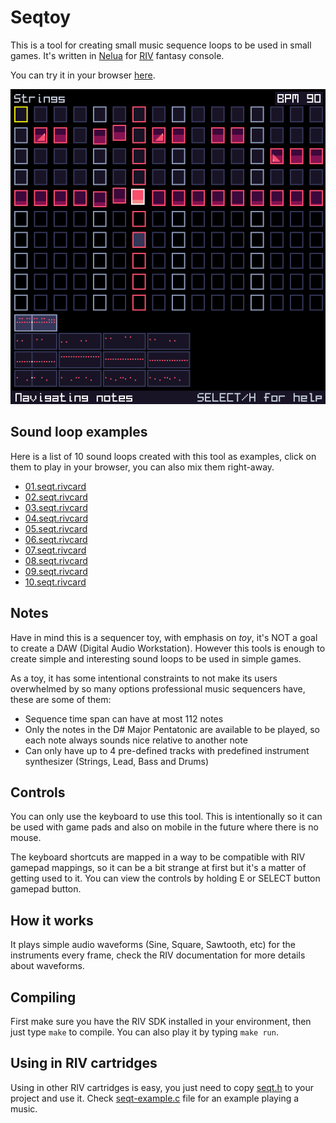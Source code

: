 # Seqtoy

This is a tool for creating small music sequence loops to be used
in small games.
It's written in [Nelua](https://nelua.io/) for [RIV](https://docs.rives.io) fantasy console.

You can try it in your browser
[here](https://emulator.rives.io/#cartridge=https://raw.githubusercontent.com/edubart/cartridges/main/seqtoy.sqfs).

![Screenshot](https://raw.githubusercontent.com/edubart/seqtoy/master/seqtoy.png)

## Sound loop examples

Here is a list of 10 sound loops created with this tool as examples, click on them to play in your browser, you can also mix them right-away.

- [01.seqt.rivcard](https://emulator.rives.io/#cartridge=https://raw.githubusercontent.com/edubart/cartridges/main/seqtoy.sqfs&incard=https://raw.githubusercontent.com/edubart/cartridges/main/cards/01.seqt.rivcard)
- [02.seqt.rivcard](https://emulator.rives.io/#cartridge=https://raw.githubusercontent.com/edubart/cartridges/main/seqtoy.sqfs&incard=https://raw.githubusercontent.com/edubart/cartridges/main/cards/02.seqt.rivcard)
- [03.seqt.rivcard](https://emulator.rives.io/#cartridge=https://raw.githubusercontent.com/edubart/cartridges/main/seqtoy.sqfs&incard=https://raw.githubusercontent.com/edubart/cartridges/main/cards/03.seqt.rivcard)
- [04.seqt.rivcard](https://emulator.rives.io/#cartridge=https://raw.githubusercontent.com/edubart/cartridges/main/seqtoy.sqfs&incard=https://raw.githubusercontent.com/edubart/cartridges/main/cards/04.seqt.rivcard)
- [05.seqt.rivcard](https://emulator.rives.io/#cartridge=https://raw.githubusercontent.com/edubart/cartridges/main/seqtoy.sqfs&incard=https://raw.githubusercontent.com/edubart/cartridges/main/cards/05.seqt.rivcard)
- [06.seqt.rivcard](https://emulator.rives.io/#cartridge=https://raw.githubusercontent.com/edubart/cartridges/main/seqtoy.sqfs&incard=https://raw.githubusercontent.com/edubart/cartridges/main/cards/06.seqt.rivcard)
- [07.seqt.rivcard](https://emulator.rives.io/#cartridge=https://raw.githubusercontent.com/edubart/cartridges/main/seqtoy.sqfs&incard=https://raw.githubusercontent.com/edubart/cartridges/main/cards/07.seqt.rivcard)
- [08.seqt.rivcard](https://emulator.rives.io/#cartridge=https://raw.githubusercontent.com/edubart/cartridges/main/seqtoy.sqfs&incard=https://raw.githubusercontent.com/edubart/cartridges/main/cards/08.seqt.rivcard)
- [09.seqt.rivcard](https://emulator.rives.io/#cartridge=https://raw.githubusercontent.com/edubart/cartridges/main/seqtoy.sqfs&incard=https://raw.githubusercontent.com/edubart/cartridges/main/cards/09.seqt.rivcard)
- [10.seqt.rivcard](https://emulator.rives.io/#cartridge=https://raw.githubusercontent.com/edubart/cartridges/main/seqtoy.sqfs&incard=https://raw.githubusercontent.com/edubart/cartridges/main/cards/10.seqt.rivcard)

## Notes

Have in mind this is a sequencer toy, with emphasis on *toy*,
it's NOT a goal to create a DAW (Digital Audio Workstation).
However this tools is enough to create simple and interesting sound loops
to be used in simple games.

As a toy, it has some intentional constraints to not make its users
overwhelmed by so many options professional music sequencers have,
these are some of them:

- Sequence time span can have at most 112 notes
- Only the notes in the D# Major Pentatonic are available to be played, so each note always sounds nice relative to another note
- Can only have up to 4 pre-defined tracks with predefined instrument synthesizer (Strings, Lead, Bass and Drums)

## Controls

You can only use the keyboard to use this tool.
This is intentionally so it can be used with game pads and also on mobile in the future where there is no mouse.

The keyboard shortcuts are mapped in a way to be compatible with RIV gamepad mappings,
so it can be a bit strange at first but it's a matter of getting used to it.
You can view the controls by holding E or SELECT button gamepad button.

## How it works

It plays simple audio waveforms (Sine, Square, Sawtooth, etc) for the instruments
every frame, check the RIV documentation for more details about waveforms.

## Compiling

First make sure you have the RIV SDK installed in your environment, then just type `make` to compile.
You can also play it by typing `make run`.

## Using in RIV cartridges

Using in other RIV cartridges is easy, you just need to copy [seqt.h](/seqt.h)
to your project and use it.
Check [seqt-example.c](/seqt-example.c) file for an example playing a music.
